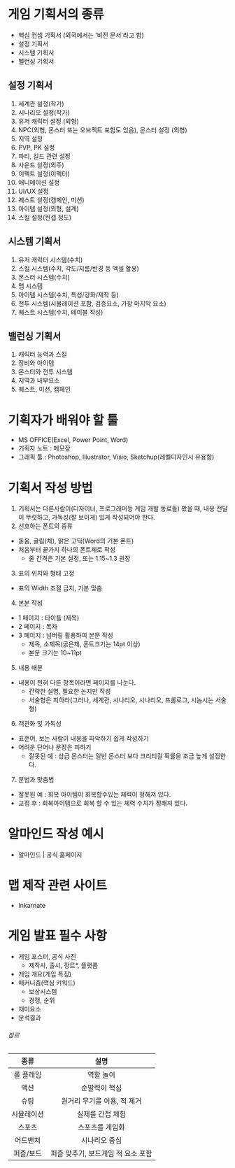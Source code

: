 # 게임 기획서의 종류
- 핵심 컨셉 기획서 (외국에서는 '비전 문서'라고 함)
- 설정 기획서
- 시스템 기획서
- 밸런싱 기획서

## 설정 기획서
1. 세계관 설정(작가) 
2. 시나리오 설정(작가)
3. 유저 캐릭터 설정 (외형)
4. NPC(외형, 몬스터 또는 오브젝트 포함도 있음), 몬스터 설정 (외형)
5. 지역 설정
6. PVP, PK 설정
7. 파티, 길드 관련 설정
8. 사운드 설정(외주)
9. 이펙트 설정(이펙터)
10. 애니메이션 설정
11. UI/UX 설정
12. 퀘스트 설정(캠페인, 미션)
13. 아이템 설정(외형, 설계)
14. 스킬 설정(컨셉 정도)

## 시스템 기획서
1. 유저 캐릭터 시스템(수치)
2. 스킬 시스템(수치, 각도/지름/반경 등 엑셀 활용)
3. 몬스터 시스템(수치) 
4. 맵 시스템
5. 아이템 시스템(수치, 특성/강화/제작 등)
6. 전투 시스템(시뮬레이션 포함, 검증요소, 가장 마지막 요소)
7. 퀘스트 시스템(수치, 테이블 작성)

## 밸런싱 기획서
1. 캐릭터 능력과 스킬
2. 장비와 아이템
3. 몬스터와 전투 시스템
4. 지역과 내부요소
5. 퀘스트, 미션, 캠페인

# 기획자가 배워야 할 툴
- MS OFFICE(Excel, Power Point, Word)
- 기획자 노트 : 메모장
- 그래픽 툴 : Photoshop, Illustrator, Visio, Sketchup(레벨디자인시 유용함)

# 기획서 작성 방법
1. 기획서는 다른사람이(디자이너, 프로그래머등 게임 개발 동료들) 봤을 때, 내용 전달이 뚜렷하고, 가독성(잘 보이게) 있게 작성되어야 한다.
2. 선호하는 폰트의 종류
  - 돋움, 굴림(체), 맑은 고딕(Word의 기본 폰트)
  - 처음부터 끝가지 하나의 폰트체로 작성
    - 줄 간격은 기본 설정, 또는 1.15~1.3 권장
3. 표의 위치와 형태 고정
  - 표의 Width 조절 금지, 기본 맞춤
4. 본분 작성
  - 1 페이지 : 타이틀 (제목)
  - 2 페이지 : 목차
  - 3 페이지 : 넘버링 활용하여 본문 작성
    - 제목, 소제목(굵은체, 폰트크기는 14pt 이상)
    - 본문 크기는 10~11pt
5. 내용 배분
  - 내용이 전혀 다른 항목이라면 페이지를 나눈다.
    - 간략한 설명, 필요한 논지만 작성
    - 서술형은 피하라(그러나, 세계관, 시나리오, 시나리오, 프롤로그, 시놉시는 서술형)
6. 객관화 및 가독성
  - 표준어, 보는 사람이 내용을 파악하기 쉽게 작성하기
  - 어려운 단어나 문장은 피하기
    - 잘못된 예 : 상급 몬스터는 일반 몬스터 보다 크리티컬 확률을 조금 높게 설정한다.
7. 문법과 맞춤법
  - 잘못된 예 : 회복 아이템이 회복할수있는 체력이 정해져 있다.
  - 교정 후 : 회복아이템으로 회복 할 수 있는 체력 수치가 정해져 있다.

# 알마인드 작성 예시
- 알마인드 | 공식 홈페이지

# 맵 제작 관련 사이트
- Inkarnate

# 게임 발표 필수 사항
- 게임 포스터, 공식 사진
  - 제작사, 출시, 장르*, 플랫폼
- 게임 개요(게임 특징)
- 매커니즘(핵심 키워드)
  - 보상시스템
  - 경쟁, 순위
- 재미요소
- 분석결과
###### 장르
종류 | 설명
|:---:|:---:|
| 롤 플레잉 |역할 놀이|
| 액션 | 순발력이 핵심|
| 슈팅 | 원거리 무기를 이용, 적 제거|
| 시뮬레이션|실제를 간접 체험|
| 스포츠|스포츠를 게임화|
| 어드벤쳐 |시나리오 중심| 
| 퍼즐/보드 |퍼즐 맞추기, 보드게임 적 요소 포함|
